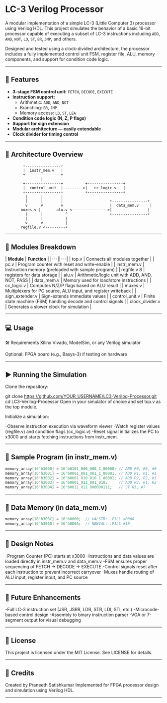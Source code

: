 # LC-3 Verilog Processor

A modular implementation of a simple LC-3 (Little Computer 3) processor using Verilog HDL. This project simulates the behavior of a basic 16-bit processor capable of executing a subset of LC-3 instructions including `ADD`, `AND`, `NOT`, `LD`, `ST`, `BR`, `JMP`, and others.

Designed and tested using a clock-divided architecture, the processor includes a fully implemented control unit FSM, register file, ALU, memory components, and support for condition code logic.

---

## 🚀 Features

- **3-stage FSM control unit:** `FETCH`, `DECODE`, `EXECUTE`
- **Instruction support:**
  - Arithmetic: `ADD`, `AND`, `NOT`
  - Branching: `BR`, `JMP`
  - Memory access: `LD`, `ST`, `LEA`
- **Condition code logic (N, Z, P flags)**
- **Support for sign extension**
- **Modular architecture — easily extendable**
- **Clock divider for timing control**

---

## 🧠 Architecture Overview

```text
        +----------------+
        |  instr_mem.v   |
        +----------------+
                |
        +----------------+          +----------------+
        |  control_unit  |--------->|   cc_logic.v   |
        +----------------+          +----------------+
         |      |        |
         |      |        |                     +----------------+
         v      v        v                     |  data_mem.v     |
       muxes.v |       alu.v <---------------->|                |
         |      |          ^                   +----------------+
         |      |          |
         v      v          |
       regfile.v <---------+
```

---

## 📁 Modules Breakdown
| **Module**	| **Function** |
|---||---|
| top.v	| Connects all modules together |
| pc.v	| Program counter with reset and write-enable |
| instr_mem.v	| Instruction memory (preloaded with sample program) |
| regfile.v	8 | registers for data storage |
| alu.v	| Arithmetic/logic unit with ADD, AND, NOT, PASS |
| data_mem.v	| Memory used for load/store instructions |
| cc_logic.v	| Computes N/Z/P flags based on ALU result |
| muxes.v	| Multiplexers for PC source, ALU input, and register writeback |
| sign_extender.v	| Sign-extends immediate values |
| control_unit.v	| Finite state machine (FSM) handling decode and control signals |
| clock_divider.v	| Generates a slower clock for simulation |

---

## 💻 Usage
🛠 Requirements
Xilinx Vivado, ModelSim, or any Verilog simulator

Optional: FPGA board (e.g., Basys-3) if testing on hardware

---

## ▶️ Running the Simulation
Clone the repository:

git clone https://github.com/YOUR_USERNAME/LC3-Verilog-Processor.git
cd LC3-Verilog-Processor
Open in your simulator of choice and set top.v as the top module.

Initialize a simulation:

-Observe instruction execution via waveform viewer
-Watch register values (regfile.v) and condition flags (cc_logic.v)
-Reset signal initializes the PC to x3000 and starts fetching instructions from instr_mem.

---

## 🧪 Sample Program (in instr_mem.v)
```verilog
memory_array[16'h3000] = 16'b0101_000_000_1_00000; // AND R0, R0, #0
memory_array[16'h3001] = 16'b0001_001_001_1_00001; // ADD R1, R1, #1
memory_array[16'h3002] = 16'b0001_010_010_1_00001; // ADD R2, R2, #1
memory_array[16'h3003] = 16'b0001_011_001_010;     // ADD R3, R1, R2
memory_array[16'h3004] = 16'b0011_011_000000111;   // ST R3, #7
```

---

## 🧪 Data Memory (in data_mem.v)
```verilog
memory_array[16'h300C] = 16'h0000;  // VALSTR: .FILL x0000
memory_array[16'h300D] = 16'h000A;  // NEWVAL: .FILL #10
```

---

## 🔧 Design Notes

-Program Counter (PC) starts at x3000
-Instructions and data values are loaded directly in instr_mem.v and data_mem.v
-FSM ensures proper sequencing of FETCH → DECODE → EXECUTE
-Control signals reset after each instruction to prevent incorrect carryover
-Muxes handle routing of ALU input, register input, and PC source

---

## 📌 Future Enhancements

-Full LC-3 instruction set (JSR, JSRR, LDR, STR, LDI, STI, etc.)
-Microcode-based control design
-Assembly to binary instruction parser
-VGA or 7-segment output for visual debugging

---

## 📄 License
This project is licensed under the MIT License. See LICENSE for details.

---

## 🤝 Credits
Created by Praneeth Satishkumar
Implemented for FPGA processor design and simulation using Verilog HDL.

---

